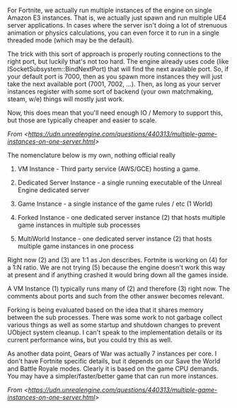For Fortnite, we actually run multiple instances of the engine on single Amazon E3 instances. That is, we actually just spawn and run multiple UE4 server applications. In cases where the server isn't doing a lot of strenuous animation or physics calculations, you can even force it to run in a single threaded mode (which may be the default).

The trick with this sort of approach is properly routing connections to the right port, but luckily that's not too hard. The engine already uses code (like ISocketSubsystem::BindNextPort) that will find the next available port. So, if your default port is 7000, then as you spawn more instances they will just take the next available port (7001, 7002, ...). Then, as long as your server instances register with some sort of backend (your own matchmaking, steam, w/e) things will mostly just work.

Now, this does mean that you'll need enough IO / Memory to support this, but those are typically cheaper and easier to scale.

*From &lt;<https://udn.unrealengine.com/questions/440313/multiple-game-instances-on-one-server.html>>*

The nomenclature below is my own, nothing official really

1. VM Instance - Third party service (AWS/GCE) hosting a game.

1. Dedicated Server Instance - a single running executable of the Unreal Engine dedicated server

1. Game Instance - a single instance of the game rules / etc (1 World)

1. Forked Instance - one dedicated server instance (2) that hosts multiple game instances in multiple sub processes

1. MultiWorld Instance - one dedicated server instance (2) that hosts multiple game instances in one process

Right now (2) and (3) are 1:1 as Jon describes. Fortnite is working on (4) for a 1:N ratio. We are not trying (5) because the engine doesn't work this way at present and if anything crashed it would bring down all the games inside.

A VM Instance (1) typically runs many of (2) and therefore (3) right now. The comments about ports and such from the other answer becomes relevant.

Forking is being evaluated based on the idea that it shares memory between the sub processes. There was some work to not garbage collect various things as well as some startup and shutdown changes to prevent UObject system cleanup. I can't speak to the implementation details or its current performance wins, but you could try this as well.

As another data point, Gears of War was actually 7 instances per core. I don't have Fortnite specific details, but it depends on our Save the World and Battle Royale modes. Clearly it is based on the game CPU demands. You may have a simpler/faster/better game that can run more instances.

*From &lt;<https://udn.unrealengine.com/questions/440313/multiple-game-instances-on-one-server.html>>*
